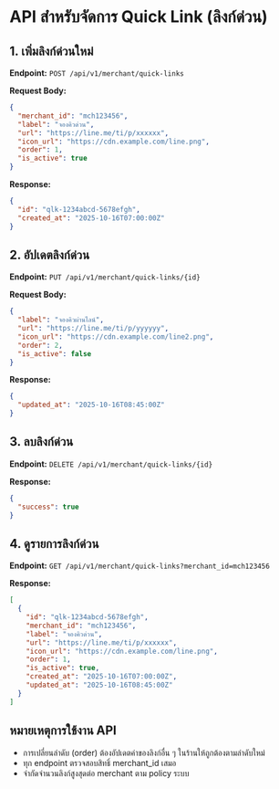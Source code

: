 # API สำหรับจัดการ Quick Link (ลิงก์ด่วน)

## 1. เพิ่มลิงก์ด่วนใหม่

**Endpoint:**
`POST /api/v1/merchant/quick-links`

**Request Body:**
```json
{
  "merchant_id": "mch123456",
  "label": "จองคิวด่วน",
  "url": "https://line.me/ti/p/xxxxxx",
  "icon_url": "https://cdn.example.com/line.png",
  "order": 1,
  "is_active": true
}
```
**Response:**
```json
{
  "id": "qlk-1234abcd-5678efgh",
  "created_at": "2025-10-16T07:00:00Z"
}
```

## 2. อัปเดตลิงก์ด่วน

**Endpoint:**
`PUT /api/v1/merchant/quick-links/{id}`

**Request Body:**
```json
{
  "label": "จองคิวผ่านไลน์",
  "url": "https://line.me/ti/p/yyyyyy",
  "icon_url": "https://cdn.example.com/line2.png",
  "order": 2,
  "is_active": false
}
```
**Response:**
```json
{
  "updated_at": "2025-10-16T08:45:00Z"
}
```

## 3. ลบลิงก์ด่วน

**Endpoint:**
`DELETE /api/v1/merchant/quick-links/{id}`

**Response:**
```json
{
  "success": true
}
```

## 4. ดูรายการลิงก์ด่วน

**Endpoint:**
`GET /api/v1/merchant/quick-links?merchant_id=mch123456`

**Response:**
```json
[
  {
    "id": "qlk-1234abcd-5678efgh",
    "merchant_id": "mch123456",
    "label": "จองคิวด่วน",
    "url": "https://line.me/ti/p/xxxxxx",
    "icon_url": "https://cdn.example.com/line.png",
    "order": 1,
    "is_active": true,
    "created_at": "2025-10-16T07:00:00Z",
    "updated_at": "2025-10-16T08:45:00Z"
  }
]
```

## หมายเหตุการใช้งาน API
- การเปลี่ยนลำดับ (order) ต้องอัปเดตค่าของลิงก์อื่น ๆ ในร้านให้ถูกต้องตามลำดับใหม่
- ทุก endpoint ตรวจสอบสิทธิ์ merchant_id เสมอ
- จำกัดจำนวนลิงก์สูงสุดต่อ merchant ตาม policy ระบบ
